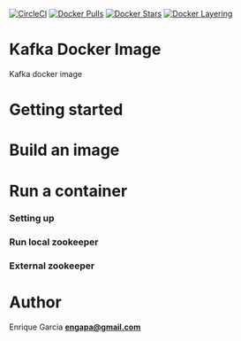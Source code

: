 [![CircleCI](https://circleci.com/gh/engapa/kafka-docker/tree/master.svg?style=svg)](https://circleci.com/gh/engapa/kafka-docker/tree/master)
[![Docker Pulls](https://img.shields.io/docker/pulls/engapa/kafka.svg)](https://hub.docker.com/r/engapa/kafka/)
[![Docker Stars](https://img.shields.io/docker/stars/engapa/kafka.svg)](https://hub.docker.com/r/engapa/kafka/)
[![Docker Layering](https://images.microbadger.com/badges/image/engapa/kafka.svg)](https://microbadger.com/images/engapa/kafka)
# Kafka Docker Image

Kafka docker image

# Getting started

# Build an image

# Run a container

### Setting up

### Run local zookeeper

### External zookeeper

# Author

Enrique Garcia **engapa@gmail.com**